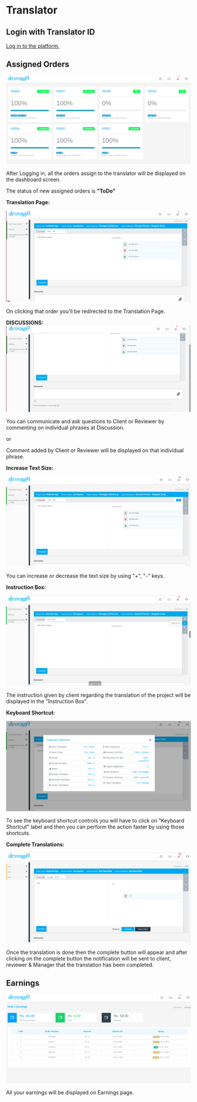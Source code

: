 # **Translator**

## Login with Translator ID

  [Log in to the platform.](https://app.devnagri.com)

## Assigned Orders

 ![alt text](./images/AssignOrders1.png)

  After Logging in, all the orders assign to the translator will be displayed on the dashboard screen.

   The status of new assigned orders is **"ToDo"**

  **Translation Page:**

![alt text](./images/TransTranslator1.png)

On clicking that order you'll be redirected to the Translation Page.

**DISCUSSIONS:**
![alt text](./images/Discussion.png)

You can communicate and ask questions to Client or Reviewer by commenting on individual phrases at Discussion.

 or

Comment added by Client or Reviewer will be displayed on that individual phrase.

**Increase Text Size:**

![alt text](./images/Fontsize.png)

You can increase or decrease the text size by using "+", "-" keys.

**Instruction Box:**

![alt text](./images/Instructionbox.png)

The instruction given by client regarding the translation of the project will be displayed in the "Instruction Box".

**Keyboard Shortcut:**

![alt text](./images/KS.png)

To see the keyboard shortcut controls you will have to click on "Keyboard Shortcut" label and then you can perform the action faster by using those shortcuts.

**Complete Translations:**

![alt text](./images/Complete1.png)

Once the translation is done then the complete button will appear and after clicking on the complete button the notification will be sent to client, reviewer & Manager that the translation has been completed.

## Earnings

![alt text](./images/Earnings1.png)

All your earnings will be displayed on Earnings page.
